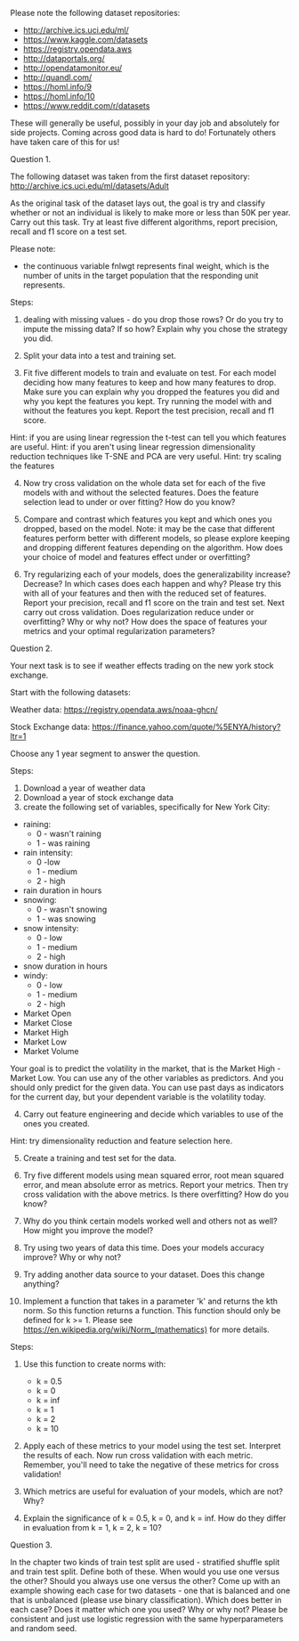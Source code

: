 Please note the following dataset repositories:

* http://archive.ics.uci.edu/ml/
* https://www.kaggle.com/datasets
* https://registry.opendata.aws
* http://dataportals.org/
* http://opendatamonitor.eu/
* http://quandl.com/
* https://homl.info/9
* https://homl.info/10
* https://www.reddit.com/r/datasets

These will generally be useful, possibly in your day job and absolutely for side projects.  Coming across good data is hard to do!  Fortunately others have taken care of this for us!

Question 1. 

The following dataset was taken from the first dataset repository: http://archive.ics.uci.edu/ml/datasets/Adult

As the original task of the dataset lays out, the goal is try and classify whether or not an individual is likely to make more or less than 50K per year.  Carry out this task.  Try at least five different algorithms, report precision, recall and f1 score on a test set.

Please note:
* the continuous variable fnlwgt represents final weight, which is the number of units in the target population that the responding unit represents.

Steps:

1. dealing with missing values - do you drop those rows?  Or do you try to impute the missing data?  If so how?  Explain why you chose the strategy you did.

2. Split your data into a test and training set.

3. Fit five different models to train and evaluate on test.  For each model deciding how many features to keep and how many features to drop.  Make sure you can explain why you dropped the features you did and why you kept the features you kept.  Try running the model with and without the features you kept.  Report the test precision, recall and f1 score.

Hint: if you are using linear regression the t-test can tell you which features are useful. 
Hint: if you aren't using linear regression dimensionality reduction techniques like T-SNE and PCA are very useful.
Hint: try scaling the features

4. Now try cross validation on the whole data set for each of the five models with and without the selected features.  Does the feature selection lead to under or over fitting?  How do you know?

5. Compare and contrast which features you kept and which ones you dropped, based on the model.  Note: it may be the case that different features perform better with different models, so please explore keeping and dropping different features depending on the algorithm.  How does your choice of model and features effect under or overfitting?

5. Try regularizing each of your models, does the generalizability increase?  Decrease?  In which cases does each happen and why?  Please try this with all of your features and then with the reduced set of features.  Report your precision, recall and f1 score on the train and test set.  Next carry out cross validation.  Does regularization reduce under or overfitting?  Why or why not?  How does the space of features your metrics and your optimal regularization parameters?


Question 2. 

Your next task is to see if weather effects trading on the new york stock exchange.

Start with the following datasets:

Weather data:
https://registry.opendata.aws/noaa-ghcn/

Stock Exchange data:
https://finance.yahoo.com/quote/%5ENYA/history?ltr=1

Choose any 1 year segment to answer the question.

Steps:

1. Download a year of weather data
2. Download a year of stock exchange data
3. create the following set of variables, specifically for New York City:
* raining:	
	* 0 - wasn't raining
	* 1 - was raining
* rain intensity:
	* 0 -low
	* 1 - medium
	* 2 - high
* rain duration in hours
* snowing:
	* 0 - wasn't snowing
	* 1 - was snowing
* snow intensity:
	* 0 - low
	* 1 - medium
	* 2 - high
* snow duration in hours
* windy:
	* 0 - low
	* 1 - medium
	* 2 - high
* Market Open
* Market Close
* Market High
* Market Low
* Market Volume

Your goal is to predict the volatility in the market, that is the Market High - Market Low.  You can use any of the other variables as predictors.  And you should only predict for the given data.  You can use past days as indicators for the current day, but your dependent variable is the volatility today.

4. Carry out feature engineering and decide which variables to use of the ones you created.

Hint: try dimensionality reduction and feature selection here.

5. Create a training and test set for the data.

6. Try five different models using mean squared error, root mean squared error, and mean absolute error as metrics.  Report your metrics.  Then try cross validation with the above metrics.  Is there overfitting?  How do you know?

7. Why do you think certain models worked well and others not as well?  How might you improve the model?

8. Try using two years of data this time.  Does your models accuracy improve?  Why or why not?

9. Try adding another data source to your dataset.  Does this change anything?

3. Implement a function that takes in a parameter 'k' and returns the kth norm.  So this function returns a function.  This function should only be defined for k >= 1.  Please see https://en.wikipedia.org/wiki/Norm_(mathematics) for more details.

Steps:
1. Use this function to create norms with:
	* k = 0.5
	* k = 0
	* k = inf
	* k = 1
	* k = 2
	* k = 10

2. Apply each of these metrics to your model using the test set.  Interpret the results of each.  Now run cross validation with each metric.  Remember, you'll need to take the negative of these metrics for cross validation!

3. Which metrics are useful for evaluation of your models, which are not?  Why?

4. Explain the significance of k = 0.5, k = 0, and k = inf.  How do they differ in evaluation from k = 1, k = 2, k = 10?


Question 3. 

In the chapter two kinds of train test split are used - stratified shuffle split and train test split.  Define both of these.  When would you use one versus the other?  Should you always use one versus the other?  Come up with an example showing each case for two datasets - one that is balanced and one that is unbalanced (please use binary classification).  Which does better in each case?  Does it matter which one you used?  Why or why not?  Please be consistent and just use logistic regression with the same hyperparameters and random seed.


